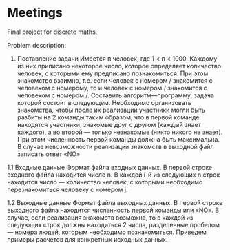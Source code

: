 # Meetings
Final project for discrete maths. 

Problem description: 

1. Поставление задачи
Имеется п человек, где 1 < п < 1000. Каждому из них приписано некоторое число, которое определяет количество человек, с которыми ему предписано познакомиться. При этом знакомство взаимно, т.е. если человек с номером / знакомится с человеком с номерому, то и человек с номером./ знакомится с человеком с номером /. Составить алгоритм—программу, задача которой состоит в следующем. Необходимо организовать знакомства, чтобы после их реализации участники могли быть разбиты на 2 команды таким образом, что в первой команде находятся участники, знакомые друг с другом (каждый знает каждого), а во второй — только незнакомые (никто никого не знает). При этом численность первой команды должна быть максимальна. В случае невозможности реализации знакомств в выходной файл записать ответ «NO»

1.1 Входные данные
Формат файла входных данных. В первой строке входного файла находится число n. В каждой i-й из следующих n строк находится число — количество человек, с которыми необходимо перезнакомиться человеку с номером j.

1.2 Выходные данные
Формат файла выходных данных. В первой строке выходного файла находится численность первой команды или «NO». В случае, если реализация знакомств возможна, то в каждой из следующих строк должны находиться 2 числа, разделенные пробелом — номера людей, которым необходимо познакомиться. Приведем примеры расчетов для конкретных исходных данных.
 
